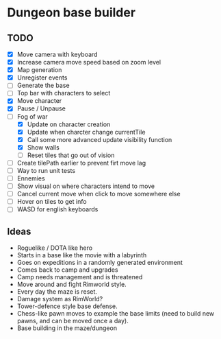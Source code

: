 # Dungeon base builder

## TODO

- [x] Move camera with keyboard
- [x] Increase camera move speed based on zoom level
- [x] Map generation
- [x] Unregister events
- [ ] Generate the base
- [ ] Top bar with characters to select
- [x] Move character
- [x] Pause / Unpause
- [ ] Fog of war
  - [x] Update on character creation
  - [x] Update when charcter change currentTile
  - [x] Call some more advanced update visibility function
  - [x] Show walls
  - [ ] Reset tiles that go out of vision
- [ ] Create tilePath earlier to prevent firt move lag
- [ ] Way to run unit tests
- [ ] Ennemies
- [ ] Show visual on where characters intend to move
- [ ] Cancel current move when click to move somewhere else
- [ ] Hover on tiles to get info
- [ ] WASD for english keyboards

## Ideas

- Roguelike / DOTA like hero
- Starts in a base like the movie with a labyrinth
- Goes on expeditions in a randomly generated environment
- Comes back to camp and upgrades
- Camp needs management and is threatened
- Move around and fight Rimworld style.
- Every day the maze is reset.
- Damage system as RimWorld?
- Tower-defence style base defense.
- Chess-like pawn moves to example the base limits (need to build new pawns, and can be moved once a day).
- Base building in the maze/dungeon
